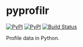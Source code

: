 # pyprofilr


[![PyPI](https://img.shields.io/pypi/v/pyprofilr.svg)](https://pypi.python.org/pypi/pyprofilr/)
[![PyPI](https://img.shields.io/pypi/dm/pyprofilr.svg)](https://pypi.python.org/pypi/pyprofilr/)
[![Build Status](https://travis-ci.org/paulhendricks/pyprofilr.png?branch=master)](https://travis-ci.org/paulhendricks/pyprofilr)

Profile data in Python.